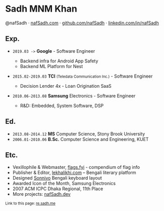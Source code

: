 Sadh MNM Khan
=============
@nafSadh · 
[nafSadh.com](https://nafSadh.com) · 
[github.com/nafSadh](https://github.com/nafSadh) · 
[linkedin.com/in/nafSadh](https://linkedin.com/in/nafSadh)


## Exp.
- `2019.03 ->` **Google** - Software Engineer
  -	Backend infra for Android App Safety
  -	Backend ML Platform for Nest

- `2015.02-2019.03` **TCI** <small>(Teledata Communication Inc.)</small> - Software Engineer 
  -	Decision Lender 4x - Loan Origination SaaS 

- `2010.06-2013.08` **Samsung** Electronics - Software Engineer
  -	R&D: Embedded, System Software, DSP

## Ed.
- `2013.08-2014.12` **MS** Computer Science, Stony Brook University
- `2006.01-2010.06` **B.Sc.** Computer Science and Engineering, KUET

## Etc.
-	Vexillophile & Webmaster, [flags.fyi](https://flags.fyi) - compendium of flag info
-	Publisher & Editor, [lekhalikhi.com](http://lekhalikhi.com) – Bengali literary platform
-	Designed [Sonnivo](https://sonnivo.nafsadh.com/) Bengali keyboard layout
-	Awarded Icon of the Month, Samsung Electronics
-	2007 ACM ICPC Dhaka Regional, 11th Place
- More projects: [nafSadh.dev](https://nafSadh.dev)

<small>Link to this page: [re.sadh.me](http://re.sadh.me)</small>
